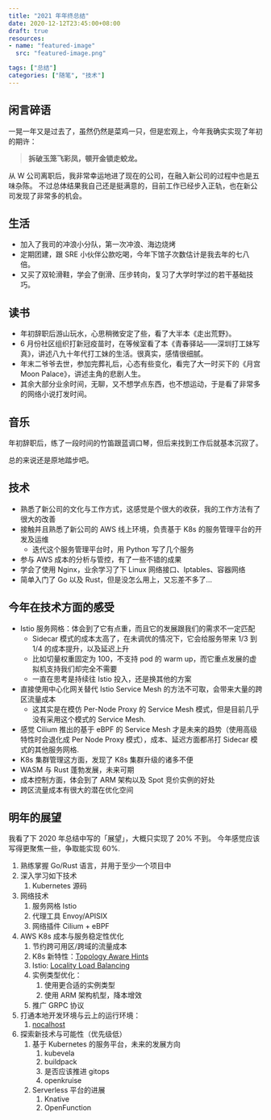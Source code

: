 ```yaml
---
title: "2021 年年终总结"
date: 2020-12-12T23:45:00+08:00
draft: true
resources:
- name: "featured-image"
  src: "featured-image.png"

tags: ["总结"]
categories: ["随笔", "技术"]
---
```



## 闲言碎语

一晃一年又是过去了，虽然仍然是菜鸡一只，但是宏观上，今年我确实实现了年初的期许：

>**拆破玉笼飞彩凤，顿开金锁走蛟龙。**

从 W 公司离职后，我非常幸运地进了现在的公司，在融入新公司的过程中也是五味杂陈。
不过总体结果我自己还是挺满意的，目前工作已经步入正轨，也在新公司发现了非常多的机会。

## 生活

- 加入了我司的冲浪小分队，第一次冲浪、海边烧烤
- 定期团建，跟 SRE 小伙伴公款吃喝，今年下馆子次数估计是我去年的七八倍。
- 又买了双轮滑鞋，学会了倒滑、压步转向，复习了大学时学过的若干基础技巧。

## 读书

- 年初辞职后游山玩水，心思稍微安定了些，看了大半本《走出荒野》。
- 6 月份社区组织打新冠疫苗时，在等候室看了本《青春驿站——深圳打工妹写真》，讲述八九十年代打工妹的生活。很真实，感情很细腻。
- 年末二爷爷去世，参加完葬礼后，心态有些变化，看完了大一时买下的《月宫 Moon Palace》，讲述主角的悲剧人生。
- 其余大部分业余时间，无聊，又不想学点东西，也不想运动，于是看了非常多的网络小说打发时间。

## 音乐

年初辞职后，练了一段时间的竹笛跟蓝调口琴，但后来找到工作后就基本沉寂了。

总的来说还是原地踏步吧。

## 技术

- 熟悉了新公司的文化与工作方式，这感觉是个很大的收获，我的工作方法有了很大的改善
- 接触并且熟悉了新公司的 AWS 线上环境，负责基于 K8s 的服务管理平台的开发及运维
  - 迭代这个服务管理平台时，用 Python 写了几个服务
- 参与 AWS 成本的分析与管控，有了一些不错的成果
- 学会了使用 Nginx，业余学习了下 Linux 网络接口、Iptables、容器网络
- 简单入门了 Go 以及 Rust，但是没怎么用上，又忘差不多了...


## 今年在技术方面的感受

- Istio 服务网格：体会到了它有点重，而且它的发展跟我们的需求不一定匹配
  - Sidecar 模式的成本太高了，在未调优的情况下，它会给服务带来 1/3 到 1/4 的成本提升，以及延迟上升
  - 比如切量权重固定为 100，不支持 pod 的 warm up，而它重点发展的虚拟机支持我们却完全不需要
  - 一直在思考是持续往 Istio 投入，还是换其他的方案
- 直接使用中心化网关替代 Istio Service Mesh 的方法不可取，会带来大量的跨区流量成本
  - 这其实是在模仿 Per-Node Proxy 的 Service Mesh 模式，但是目前几乎没有采用这个模式的 Service Mesh.
- 感觉 Cilium 推出的基于 eBPF 的 Service Mesh 才是未来的趋势（使用高级特性时会退化成 Per Node Proxy 模式），成本、延迟方面都吊打 Sidecar 模式的其他服务网格.
- K8s 集群管理这方面，发现了 K8s 集群升级的诸多不便
- WASM 与 Rust 蓬勃发展，未来可期
- 成本控制方面，体会到了 ARM 架构以及 Spot 竞价实例的好处
- 跨区流量成本有很大的潜在优化空间

## 明年的展望

我看了下 2020 年总结中写的「展望」，大概只实现了 20% 不到。
今年感觉应该写得更聚焦一些，争取能实现 60%.

1. 熟练掌握 Go/Rust 语言，并用于至少一个项目中
2. 深入学习如下技术
   1. Kubernetes 源码
3. 网络技术
   1. 服务网格 Istio
   2. 代理工具 Envoy/APISIX
   3. 网络插件 Cilium + eBPF
4. AWS K8s 成本与服务稳定性优化
   1. 节约跨可用区/跨域的流量成本
     1. K8s 新特性：[Topology Aware Hints](https://kubernetes.io/docs/concepts/services-networking/topology-aware-hints/)
     2. Istio: [Locality Load Balancing](https://istio.io/latest/docs/tasks/traffic-management/locality-load-balancing/)
   2. 实例类型优化：
      1. 使用更合适的实例类型
      2. 使用 ARM 架构机型，降本增效
   3. 推广 GRPC 协议
5. 打通本地开发环境与云上的运行环境：
   1. [nocalhost](https://github.com/nocalhost/nocalhost)
6. 探索新技术与可能性（优先级低）
   1. 基于 Kubernetes 的服务平台，未来的发展方向
      1. kubevela
      2. buildpack
      3. 是否应该推进 gitops
      4. openkruise
   2. Serverless 平台的进展
      1. Knative
      2. OpenFunction



